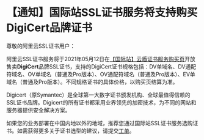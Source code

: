 # 【通知】国际站SSL证书服务将支持购买DigiCert品牌证书

尊敬的阿里云SSL证书用户：

阿里云SSL证书服务将于2021年05月12日在[【国际站】云盾证书服务购买页](https://common-buy-intl.aliyun.com/?commodityCode=cas_intl#/buy)开放售卖**DigiCert**品牌SSL证书，支持的DigiCert证书规格包括：DV单域名、DV通配符域名、OV单域名（普通及Pro版本）、OV通配符域名（普通及Pro版本）、EV单域名（普通及Pro版本）。不同规格证书的具体价格，以购买页结算为准。

Digicert（原Symantec）是全球第一大数字证书颁发机构、全球最值得信赖的SSL证书品牌。Digicert的所有证书都采用业界领先的加密技术，为不同的网站和服务器提供安全解决方案。

如果您的业务部署在中国内地以外的地域，推荐您通过国际站SSL证书服务选购证书。如需获得更多关于证书选型的建议，请提交[工单](https://ticket-intl.console.aliyun.com/#/ticket/add/?productId=80)。

